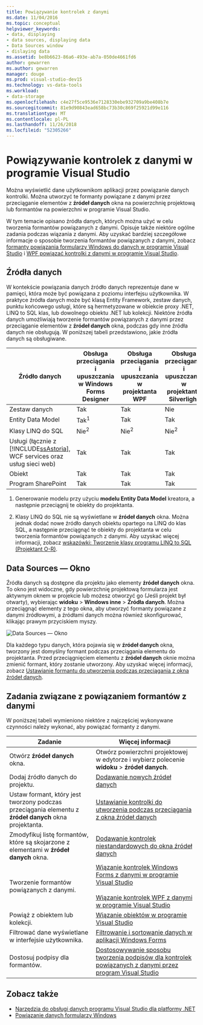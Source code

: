 ```yaml
---
title: Powiązywanie kontrolek z danymi
ms.date: 11/04/2016
ms.topic: conceptual
helpviewer_keywords:
- data, displaying
- data sources, displaying data
- Data Sources window
- dislaying data
ms.assetid: be8b6623-86a6-493e-ab7a-050de4661fd6
author: gewarren
ms.author: gewarren
manager: douge
ms.prod: visual-studio-dev15
ms.technology: vs-data-tools
ms.workload:
- data-storage
ms.openlocfilehash: c4e27f5ce9536e7128330ebe932709a9be408b7e
ms.sourcegitcommit: 81e9d90843ead658bc73b30c869f25921d99e116
ms.translationtype: MT
ms.contentlocale: pl-PL
ms.lasthandoff: 11/26/2018
ms.locfileid: "52305266"
---
```

# <a name="bind-controls-to-data-in-visual-studio"></a>Powiązywanie kontrolek z danymi w programie Visual Studio

Można wyświetlić dane użytkownikom aplikacji przez powiązanie danych kontrolki. Można utworzyć te formanty powiązane z danymi przez przeciąganie elementów z **źródeł danych** okna na powierzchnię projektową lub formantów na powierzchni w programie Visual Studio.

W tym temacie opisano źródła danych, których można użyć w celu tworzenia formantów powiązanych z danymi. Opisuje także niektóre ogólne zadania podczas wiązania z danymi. Aby uzyskać bardziej szczegółowe informacje o sposobie tworzenia formantów powiązanych z danymi, zobacz [formanty powiązania formularzy Windows do danych w programie Visual Studio](../data-tools/bind-windows-forms-controls-to-data-in-visual-studio.md) i [WPF powiązać kontrolki z danymi w programie Visual Studio](../data-tools/bind-wpf-controls-to-data-in-visual-studio.md).

## <a name="data-sources"></a>Źródła danych

W kontekście powiązania danych źródło danych reprezentuje dane w pamięci, która może być powiązana z poziomu interfejsu użytkownika. W praktyce źródła danych może być klasą Entity Framework, zestaw danych, punktu końcowego usługi, które są hermetyzowane w obiekcie proxy .NET, LINQ to SQL klas, lub dowolnego obiektu .NET lub kolekcji. Niektóre źródła danych umożliwiają tworzenie formantów powiązanych z danymi przez przeciąganie elementów z **źródeł danych** okna, podczas gdy inne źródła danych nie obsługują. W poniższej tabeli przedstawiono, jakie źródła danych są obsługiwane.

| Źródło danych | Obsługa przeciągania i upuszczania w **Windows Forms Designer** | Obsługa przeciągania i upuszczania w **projektanta WPF** | Obsługa przeciągania i upuszczania w **projektanta Silverlight** |
| - | - | - | - |
| Zestaw danych | Tak | Tak | Nie |
| Entity Data Model | Tak<sup>1</sup> | Tak | Tak |
| Klasy LINQ do SQL | Nie<sup>2</sup> | Nie<sup>2</sup> | Nie<sup>2</sup> |
| Usługi (łącznie z [!INCLUDE[ssAstoria](../data-tools/includes/ssastoria_md.md)], WCF services oraz usług sieci web) | Tak | Tak | Tak |
| Obiekt | Tak | Tak | Tak |
| Program SharePoint | Tak | Tak | Tak |

1. Generowanie modelu przy użyciu **modelu Entity Data Model** kreatora, a następnie przeciągnij te obiekty do projektanta.

2. Klasy LINQ do SQL nie są wyświetlane w **źródeł danych** okna. Można jednak dodać nowe źródło danych obiektu opartego na LINQ do klas SQL, a następnie przeciągnąć te obiekty do projektanta w celu tworzenia formantów powiązanych z danymi. Aby uzyskać więcej informacji, zobacz [wskazówki: Tworzenie klasy programu LINQ to SQL (Projektant O-R)](how-to-create-linq-to-sql-classes-mapped-to-tables-and-views-o-r-designer.md).

## <a name="data-sources-window"></a>Data Sources — Okno

Źródła danych są dostępne dla projektu jako elementy **źródeł danych** okna. To okno jest widoczne, gdy powierzchnię projektową formularza jest aktywnym oknem w projekcie lub możesz otworzyć go (Jeśli projekt był otwarty), wybierając **widoku** > **Windows inne**  >   **Źródła danych**. Można przeciągnąć elementy z tego okna, aby utworzyć formanty powiązane z danymi źródłowymi, a źródłami danych można również skonfigurować, klikając prawym przyciskiem myszy.

![Data Sources — Okno](../data-tools/media/raddata-data-sources-window.png)

Dla każdego typu danych, która pojawia się w **źródeł danych** okna, tworzony jest domyślny formant podczas przeciągania elementu do projektanta. Przed przeciągnięciem elementu z **źródeł danych** oknie można zmienić formant, który zostanie utworzony. Aby uzyskać więcej informacji, zobacz [Ustawianie formantu do utworzenia podczas przeciągania z okna źródeł danych](../data-tools/set-the-control-to-be-created-when-dragging-from-the-data-sources-window.md).

## <a name="tasks-involved-in-binding-controls-to-data"></a>Zadania związane z powiązaniem formantów z danymi

W poniższej tabeli wymieniono niektóre z najczęściej wykonywane czynności należy wykonać, aby powiązać formanty z danymi.

|Zadanie|Więcej informacji|
|----------| - |
|Otwórz **źródeł danych** okna.|Otwórz powierzchni projektowej w edytorze i wybierz polecenie **widoku** > **źródeł danych**.|
|Dodaj źródło danych do projektu.|[Dodawanie nowych źródeł danych](../data-tools/add-new-data-sources.md)|
|Ustaw formant, który jest tworzony podczas przeciągania elementu z **źródeł danych** okna projektanta.|[Ustawianie kontrolki do utworzenia podczas przeciągania z okna źródeł danych](../data-tools/set-the-control-to-be-created-when-dragging-from-the-data-sources-window.md)|
|Zmodyfikuj listę formantów, które są skojarzone z elementami w **źródeł danych** okna.|[Dodawanie kontrolek niestandardowych do okna źródeł danych](../data-tools/add-custom-controls-to-the-data-sources-window.md)|
|Tworzenie formantów powiązanych z danymi.|[Wiązanie kontrolek Windows Forms z danymi w programie Visual Studio](../data-tools/bind-windows-forms-controls-to-data-in-visual-studio.md)<br /><br /> [Wiązanie kontrolek WPF z danymi w programie Visual Studio](../data-tools/bind-wpf-controls-to-data-in-visual-studio.md)|
|Powiąż z obiektem lub kolekcji.|[Wiązanie obiektów w programie Visual Studio](../data-tools/bind-objects-in-visual-studio.md)|
|Filtrować dane wyświetlane w interfejsie użytkownika.|[Filtrowanie i sortowanie danych w aplikacji Windows Forms](../data-tools/filter-and-sort-data-in-a-windows-forms-application.md)|
|Dostosuj podpisy dla formantów.|[Dostosowywanie sposobu tworzenia podpisów dla kontrolek powiązanych z danymi przez program Visual Studio](../data-tools/customize-how-visual-studio-creates-captions-for-data-bound-controls.md)|

## <a name="see-also"></a>Zobacz także

- [Narzędzia do obsługi danych programu Visual Studio dla platformy .NET](../data-tools/visual-studio-data-tools-for-dotnet.md)
- [Powiązanie danych formularzy Windows](/dotnet/framework/winforms/windows-forms-data-binding)